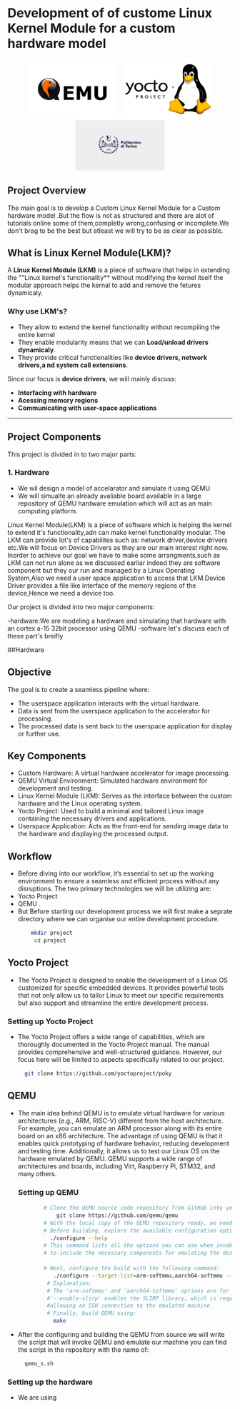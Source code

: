# Development of of custome Linux Kernel Module for a custom hardware model

<p align="center">
  <img src="/images/QEMU-Logo.wine.png" width="200" style="display: inline-block; margin-right: 10px;">
  <img src="/images/Yocto-Linux.png" width="200" style="display: inline-block;">
  <img src="/images/polito.jpg" width="200" style="display: inline-block;">
</p>



## Project Overview
The main goal is to develop a Custom Linux Kernel Module for a Custom hardware model .But the flow is not as structured and there are alot of tutorials online
some of them,completly wrong,confusing or incomplete.We don't brag to be the best but atleast we will try to be as clear as possible.

## What is Linux Kernel Module(LKM)?
A **Linux Kernel Module (LKM)** is a piece of software that helps in extending the ""Linux kernel's functionality** without modifying the kernel itself the modular approach helps the kernal to add and remove the fetures dynamicaly.

### Why use LKM's?

- They allow to extend the kernel functionality without recompiling the entire kernel
- They enable modularity means that we can **Load/unload drivers dynamicaly**.
- They provide critical functionalities like **device drivers, network drivers,a nd system call extensions**.

  
Since our focus is **device drivers**, we will mainly discuss:

- **Interfacing with hardware**
- **Acessing memory regions**
- **Communicating with user-space applications**

---

## Project Components

This project is divided in to two major parts:
### 1. Hardware
- We wil design a model of accelarator and simulate it using QEMU
- We will simualte an already avaliable board available in a large repository of QEMU hardware
   emulation which will act as an main computing platform.


Linux Kernel Module(LKM) is a piece of software which is helping the kernel to extend it's functionality,adn can make kernel functionality modular.
The LKM can provide lot's of capabilites such as: network driver,device drivers etc.We will focus on Device Drivers as they are our main interest right now.
Inorder to achieve our goal we have to make some arrangments,such as LKM can not run alone as we discussed earliar indeed they are  software component 
but they our run and managed by a Linux Operating System,Also we need a user space application to access that LKM.Device Driver provides a file like interface
of the memory regions of the device,Hence we need a device too.

Our project is divided into two major components:

-hardware:We are modeling a hardware and simulating that hardware with an cortex a-15 32bit processor using QEMU
-software 
let's discuss each of these part's breifly

##Hardware





## Objective
The goal is to create a seamless pipeline where:

- The userspace application interacts with the virtual hardware.
- Data is sent from the userspace application to the accelerator for processing.
- The processed  data is sent back to the userspace application for display or further use.

## Key Components
- Custom Hardware: A virtual hardware accelerator for image processing.
- QEMU Virtual Environment: Simulated hardware environment for development and testing.
- Linux Kernel Module (LKM): Serves as the interface between the custom hardware and the Linux operating system.
- Yocto Project: Used to build a minimal and tailored Linux image containing the necessary drivers and applications.
- Userspace Application: Acts as the front-end for sending image data to the hardware and displaying the processed output.

## Workflow

- Before diving into our workflow, it’s essential to set up the working environment to ensure a seamless and efficient process without any disruptions. The two primary technologies we will be utilizing are:
- Yocto Project
- QEMU .
- But Before starting our development process we will first make a seprate directory where we can organise our entire development procedure.
    ```bash
        mkdir project
         cd project

## Yocto Project
  - The Yocto Project is designed to enable the development of a Linux OS customized for specific embedded devices.
    It provides powerful tools that not only allow us to tailor Linux to meet our specific requirements but also support
    and streamline the entire development process.

   ### Setting up Yocto Project 
  -  The Yocto Project offers a wide range of capabilities, which are thoroughly documented in the Yocto Project manual. 
     The manual provides comprehensive and well-structured guidance. However, our focus here will
     be limited to aspects specifically related to our project.
     ```bash
       git clone https://github.com/yoctoproject/poky 
##  QEMU 
  - The main idea behind QEMU is to emulate virtual hardware for various architectures (e.g., ARM, RISC-V) different from the host architecture.
    For example, you can emulate an ARM processor along with its entire board on an x86 architecture. The advantage of using QEMU is that it enables quick prototyping of hardware behavior,
    reducing development and testing time. Additionally, it allows us to test our Linux OS on the hardware emulated by QEMU. 
    QEMU supports a wide range of architectures and boards, including Virt, Raspberry Pi, STM32, and many others.

    ###    Setting up QEMU
    ```bash
            # Clone the QEMU source code repository from GitHub into your working directory:
                git clone https://github.com/qemu/qemu
            # With the local copy of the QEMU repository ready, we need to build it from source. 
            # Before building, explore the available configuration options using:
              ./configure --help 
            # This command lists all the options you can use when invoking 'make', allowing QEMU 
            # to include the necessary components for emulating the desired machine.

            # Next, configure the build with the following command:
               ./configure --target-list=arm-softmmu,aarch64-softmmu --enable-slirp
             # Explanation:
             # The 'arm-softmmu' and 'aarch64-softmmu' options are for system-level emulation.
             #'--enable-slirp' enables the SLIRP library, which is required for SSH support, 
             #allowing an SSH connection to the emulated machine.
             # Finally, build QEMU using:
               make 

-  After the configuring and building the QEMU from source we will write the script that will invoke QEMU and emulate our machine
   you can find the script in the repository with the name of:
     ```bash 
       qemu_s.sh
 ### Setting up the hardware
- We are using 